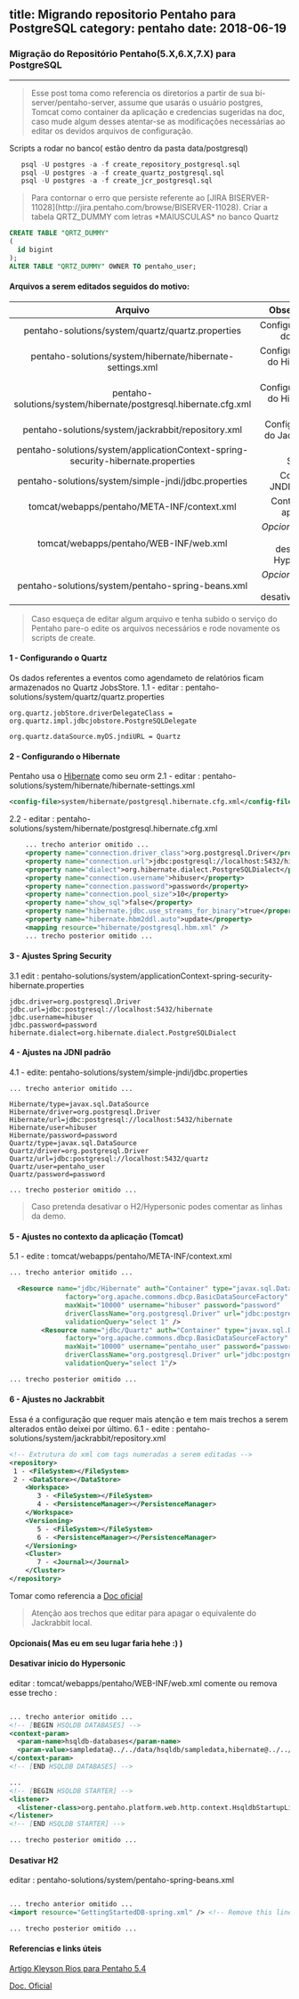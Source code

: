 title: Migrando repositorio Pentaho para PostgreSQL
category: pentaho
date: 2018-06-19
------------------------------------

### Migração do Repositório Pentaho(5.X,6.X,7.X) para PostgreSQL
___

<blockquote class="tip">
  <p>
    Esse post toma como referencia os diretorios a partir de sua bi-server/pentaho-server, assume que usarás o usuário postgres, Tomcat como container da aplicação e credencias sugeridas na doc, caso mude algum desses atentar-se as modificações necessárias ao editar os devidos arquivos de configuração. 
  </p>
</blockquote>

Scripts a rodar no banco( estão dentro da pasta data/postgresql)

```sql   
   psql -U postgres -a -f create_repository_postgresql.sql 
   psql -U postgres -a -f create_quartz_postgresql.sql
   psql -U postgres -a -f create_jcr_postgresql.sql
```   

<blockquote class="tip">
  <p>
    Para contornar o erro que persiste referente ao [JIRA BISERVER-11028](http://jira.pentaho.com/browse/BISERVER-11028). Criar a tabela QRTZ_DUMMY com letras *MAIUSCULAS* no banco Quartz
  </p>
</blockquote>

```sql
CREATE TABLE "QRTZ_DUMMY"
(
  id bigint
);
ALTER TABLE "QRTZ_DUMMY" OWNER TO pentaho_user;
```

#### Arquivos a serem editados seguidos do motivo: 

| Arquivo | Observação |
| :----: | -----: |
| pentaho-solutions/system/quartz/quartz.properties | Configurações do Quartz |
| pentaho-solutions/system/hibernate/hibernate-settings.xml | Configurações do Hibernate 1 |
| pentaho-solutions/system/hibernate/postgresql.hibernate.cfg.xml | Configurações do Hibernate 2 |
| pentaho-solutions/system/jackrabbit/repository.xml | Configuração do Jackrabbit |
| pentaho-solutions/system/applicationContext-spring-security-hibernate.properties | Spring Security |
| pentaho-solutions/system/simple-jndi/jdbc.properties | Conexões JNDI default |
| tomcat/webapps/pentaho/META-INF/context.xml | Contexto da aplicação | 
| tomcat/webapps/pentaho/WEB-INF/web.xml | *Opcional* caso deseje desativar o Hypersonic |
| pentaho-solutions/system/pentaho-spring-beans.xml | *Opcional* caso deseje desativar o H2 | 

<blockquote class="tip">
  <p>
    Caso esqueça de editar algum arquivo e tenha subido o serviço do Pentaho pare-o edite os arquivos necessários e rode novamente os scripts de create.
  </p>
</blockquote>

#### 1 - Configurando o Quartz
Os dados referentes a eventos como agendameto de relatórios ficam armazenados no Quartz JobsStore. 
  1.1 - editar : pentaho-solutions/system/quartz/quartz.properties

```properties
org.quartz.jobStore.driverDelegateClass = org.quartz.impl.jdbcjobstore.PostgreSQLDelegate
```

```properties
org.quartz.dataSource.myDS.jndiURL = Quartz
```

#### 2 - Configurando o Hibernate
Pentaho usa o [Hibernate](http://hibernate.org/orm/) como seu orm
  2.1 - editar : pentaho-solutions/system/hibernate/hibernate-settings.xml

```xml
<config-file>system/hibernate/postgresql.hibernate.cfg.xml</config-file>
```

  2.2 - editar : pentaho-solutions/system/hibernate/postgresql.hibernate.cfg.xml
  
```xml
    ... trecho anterior omitido ...
    <property name="connection.driver_class">org.postgresql.Driver</property>
    <property name="connection.url">jdbc:postgresql://localhost:5432/hibernate</property>
    <property name="dialect">org.hibernate.dialect.PostgreSQLDialect</property>
    <property name="connection.username">hibuser</property>
    <property name="connection.password">password</property>
    <property name="connection.pool_size">10</property>
    <property name="show_sql">false</property>
    <property name="hibernate.jdbc.use_streams_for_binary">true</property>
    <property name="hibernate.hbm2ddl.auto">update</property>
    <mapping resource="hibernate/postgresql.hbm.xml" />
    ... trecho posterior omitido ...
```
#### 3 - Ajustes Spring Security
  3.1 edit : pentaho-solutions/system/applicationContext-spring-security-hibernate.properties

```properties
jdbc.driver=org.postgresql.Driver
jdbc.url=jdbc:postgresql://localhost:5432/hibernate
jdbc.username=hibuser
jdbc.password=password
hibernate.dialect=org.hibernate.dialect.PostgreSQLDialect
```
#### 4 - Ajustes na JDNI padrão
  4.1 - edite: pentaho-solutions/system/simple-jndi/jdbc.properties
```properties
... trecho anterior omitido ...

Hibernate/type=javax.sql.DataSource
Hibernate/driver=org.postgresql.Driver
Hibernate/url=jdbc:postgresql://localhost:5432/hibernate
Hibernate/user=hibuser
Hibernate/password=password
Quartz/type=javax.sql.DataSource
Quartz/driver=org.postgresql.Driver
Quartz/url=jdbc:postgresql://localhost:5432/quartz
Quartz/user=pentaho_user
Quartz/password=password

... trecho posterior omitido ...
```
<blockquote class="tip">
  <p>
    Caso pretenda desativar o H2/Hypersonic podes comentar as linhas da demo.
  </p>
</blockquote>

#### 5 - Ajustes no contexto da aplicação (Tomcat)
  5.1 - edite : tomcat/webapps/pentaho/META-INF/context.xml
```xml  
... trecho anterior omitido ...

  <Resource name="jdbc/Hibernate" auth="Container" type="javax.sql.DataSource"
              factory="org.apache.commons.dbcp.BasicDataSourceFactory" maxActive="20" maxIdle="5"
              maxWait="10000" username="hibuser" password="password"
              driverClassName="org.postgresql.Driver" url="jdbc:postgresql://localhost:5432/hibernate"
              validationQuery="select 1" />
        <Resource name="jdbc/Quartz" auth="Container" type="javax.sql.DataSource"
              factory="org.apache.commons.dbcp.BasicDataSourceFactory" maxActive="20" maxIdle="5"
              maxWait="10000" username="pentaho_user" password="password"
              driverClassName="org.postgresql.Driver" url="jdbc:postgresql://localhost:5432/quartz"
              validationQuery="select 1"/>

... trecho posterior omitido ...
```

#### 6 - Ajustes no Jackrabbit
Essa é a configuração que requer mais atenção e tem mais trechos a serem alterados então deixei por último.
  6.1 - edite : pentaho-solutions/system/jackrabbit/repository.xml
```xml
<!-- Extrutura do xml com tags numeradas a serem editadas -->
<repository>
 1 - <FileSystem></FileSystem>
 2 - <DataStore></DataStore>
    <Workspace>
       3 - <FileSystem></FileSystem>
       4 - <PersistenceManager></PersistenceManager>   
    </Workspace>
    <Versioning>
       5 - <FileSystem></FileSystem>
       6 - <PersistenceManager></PersistenceManager> 
    </Versioning>
    <Cluster>
       7 - <Journal></Journal>
    </Cluster>
</repository>
```
Tomar como referencia a [Doc oficial](https://help.pentaho.com/Documentation/6.0/0F0/0K0/040/0A0)
  
<blockquote class="tip">
  <p>
    Atenção aos trechos que editar para apagar o equivalente do Jackrabbit local.
  </p>
</blockquote>
 

#### Opcionais( Mas eu em seu lugar faria hehe :) )

#### Desativar inicio do Hypersonic
editar : tomcat/webapps/pentaho/WEB-INF/web.xml
comente ou remova esse trecho : 
```xml

... trecho anterior omitido ...
<!-- [BEGIN HSQLDB DATABASES] -->
<context-param>
  <param-name>hsqldb-databases</param-name>
  <param-value>sampledata@../../data/hsqldb/sampledata,hibernate@../../data/hsqldb/hibernate,quartz@../../data/hsqldb/quartz</param-value>
</context-param>
<!-- [END HSQLDB DATABASES] -->

... 
<!-- [BEGIN HSQLDB STARTER] -->
<listener>
  <listener-class>org.pentaho.platform.web.http.context.HsqldbStartupListener</listener-class>
</listener>
<!-- [END HSQLDB STARTER] -->

... trecho posterior omitido ...
```

#### Desativar H2
editar : pentaho-solutions/system/pentaho-spring-beans.xml
```xml

... trecho anterior omitido ...
<import resource="GettingStartedDB-spring.xml" /> <!-- Remove this line to unhook the Getting Started DB -->

... trecho posterior omitido ...
```


#### Referencias e links úteis

[Artigo Kleyson Rios para Pentaho 5.4](http://kleysonrios.blogspot.com/2015/09/pentaho-54-postgresql.html)

[Doc. Oficial](https://help.pentaho.com/Documentation/6.0/0F0/0K0/040/0A0)








